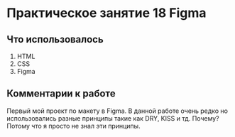 # Практическое занятие 18 Figma

## Что использовалось

1. HTML
2. CSS
3. Figma

## Комментарии к работе

Первый мой проект по макету в Figma.
В данной работе очень редко но использовались разные принципы такие как DRY, KISS и тд.
Почему? Потому что я просто не знал эти принципы.
